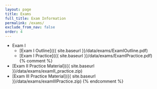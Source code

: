 ```yaml
---
layout: page
title: Exams 
full_title: Exam Information
permalink: /exams/
exclude_from_nav: false 
order: 4
---
```

* Exam I
    * [Exam I Outline]({{ site.baseurl }}/data/exams/ExamIOutline.pdf)
    * [Exam I Practice]({{ site.baseurl }}/data/exams/ExamIPractice.pdf)
{% comment %}
* [Exam II Practice Material]({{ site.baseurl }}/data/exams/examII_practice.zip)
* [Exam III Practice Material]({{ site.baseurl }}/data/exams/examIIIPractice.zip)
{% endcomment %}


